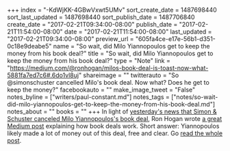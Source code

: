 +++
index = "-KdWjKK-4GBwVxwt5UMv"
sort_create_date = 1487698440
sort_last_updated = 1487698440
sort_publish_date = 1487706840
create_date = "2017-02-21T09:34:00-08:00"
publish_date = "2017-02-21T11:54:00-08:00"
date = "2017-02-21T11:54:00-08:00"
last_updated = "2017-02-21T09:34:00-08:00"
preview_url = "605fa4ce-e17e-56b1-d351-0c18e9deabe5"
name = "So wait, did Milo Yiannopoulos get to keep the money from his book deal?"
title = "So wait, did Milo Yiannopoulos get to keep the money from his book deal?"
type = "Note"
link = "https://medium.com/@ronhogan/milos-book-deal-is-toast-now-what-5881fa7ed7c6#.6do1vl8uj"
shareimage = ""
twitterauto = "So @simonschuster cancelled Milo's book deal. Now what? Does he get to keep the money?"
facebookauto = ""
make_image_tweet = "False"
notes_byline = ["writers/paul-constant.md"]
notes_tags = ["notes/so-wait-did-milo-yiannopoulos-get-to-keep-the-money-from-his-book-deal.md"]
notes_about = ""
books = ""
+++
In light of [yesterday's news that Simon & Schuster canceled Milo Yiannopoulos's book deal](http://www.seattlereviewofbooks.com/notes/2017/02/21/simon-schuster-finally-cancels-dangerous-by-milo-yiannopoulos/), Ron Hogan wrote [a great Medium post](https://medium.com/@ronhogan/milos-book-deal-is-toast-now-what-5881fa7ed7c6#.6do1vl8uj) explaining how book deals work. Short answer: Yiannopoulos likely made a lot of money out of this deal, free and clear. Go [read the whole post](https://medium.com/@ronhogan/milos-book-deal-is-toast-now-what-5881fa7ed7c6#.6do1vl8uj).
